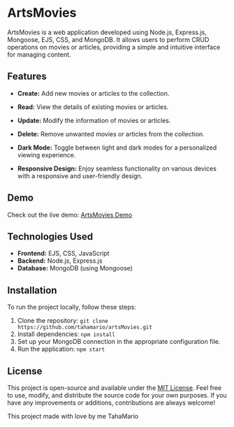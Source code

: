 # ArtsMovies

ArtsMovies is a web application developed using Node.js, Express.js, Mongoose, EJS, CSS, and MongoDB. It allows users to perform CRUD operations on movies or articles, providing a simple and intuitive interface for managing content.

## Features

- **Create:** Add new movies or articles to the collection.
  
- **Read:** View the details of existing movies or articles.

- **Update:** Modify the information of movies or articles.

- **Delete:** Remove unwanted movies or articles from the collection.

- **Dark Mode:** Toggle between light and dark modes for a personalized viewing experience.

- **Responsive Design:** Enjoy seamless functionality on various devices with a responsive and user-friendly design.

## Demo

Check out the live demo: [ArtsMovies Demo](https://artsmovies.onrender.com/)

## Technologies Used

- **Frontend:** EJS, CSS, JavaScript
- **Backend:** Node.js, Express.js
- **Database:** MongoDB (using Mongoose)

## Installation

To run the project locally, follow these steps:

1. Clone the repository: `git clone https://github.com/tahamario/artsMovies.git`
2. Install dependencies: `npm install`
3. Set up your MongoDB connection in the appropriate configuration file.
4. Run the application: `npm start`

## License

This project is open-source and available under the [MIT License](LICENSE). Feel free to use, modify, and distribute the source code for your own purposes. If you have any improvements or additions, contributions are always welcome!

This project made with love by me TahaMario

